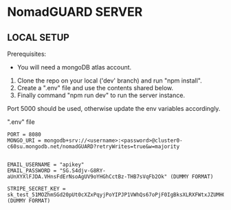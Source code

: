 # NomadGUARD SERVER

## LOCAL SETUP

Prerequisites:

-   You will need a mongoDB atlas account.

1. Clone the repo on your local ('dev' branch) and run "npm install".
2. Create a ".env" file and use the contents shared below.
6. Finally command "npm run dev" to run the server instance.

Port 5000 should be used, otherwise update the env variables accordingly.

".env" file

```
PORT = 8080
MONGO_URI = mongodb+srv://<username>:<password>@cluster0-c60su.mongodb.net/nomadGUARD?retryWrites=true&w=majority


EMAIL_USERNAME = "apikey"
EMAIL_PASSWORD = "SG.S4djv-G8RY-aUnXYXlFJDA.VHnsFdErNsoAgUV9oYHGhCctBz-THB7sVqFb2Ok" (DUMMY FORMAT)

STRIPE_SECRET_KEY = sk_test_51MOZhmSGd20pUt0cXZxPqyjPoYIPJP1VWhQs67oPjF0IgBksXLRXFWtxJZUMHO6Dvy18PsKfn6Kkxt00e5Q1fzdX  (DUMMY FORMAT)
```